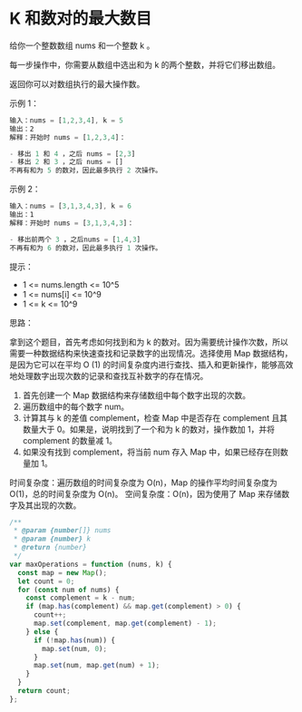 # K 和数对的最大数目

给你一个整数数组 nums 和一个整数 k 。

每一步操作中，你需要从数组中选出和为 k 的两个整数，并将它们移出数组。

返回你可以对数组执行的最大操作数。

示例 1：

```javascript
输入：nums = [1,2,3,4], k = 5
输出：2
解释：开始时 nums = [1,2,3,4]：

- 移出 1 和 4 ，之后 nums = [2,3]
- 移出 2 和 3 ，之后 nums = []
不再有和为 5 的数对，因此最多执行 2 次操作。
```

示例 2：

```javascript
输入：nums = [3,1,3,4,3], k = 6
输出：1
解释：开始时 nums = [3,1,3,4,3]：

- 移出前两个 3 ，之后nums = [1,4,3]
不再有和为 6 的数对，因此最多执行 1 次操作。
```

提示：

- 1 <= nums.length <= 10^5
- 1 <= nums[i] <= 10^9
- 1 <= k <= 10^9

思路：

拿到这个题目，首先考虑如何找到和为 k 的数对。因为需要统计操作次数，所以需要一种数据结构来快速查找和记录数字的出现情况。选择使用 Map 数据结构，是因为它可以在平均 O (1) 的时间复杂度内进行查找、插入和更新操作，能够高效地处理数字出现次数的记录和查找互补数字的存在情况。

1. 首先创建一个 Map 数据结构来存储数组中每个数字出现的次数。
2. 遍历数组中的每个数字 num。
3. 计算其与 k 的差值 complement，检查 Map 中是否存在 complement 且其数量大于 0。如果是，说明找到了一个和为 k 的数对，操作数加 1，并将 complement 的数量减 1。
4. 如果没有找到 complement，将当前 num 存入 Map 中，如果已经存在则数量加 1。

时间复杂度：遍历数组的时间复杂度为 O(n)，Map 的操作平均时间复杂度为 O(1)，总的时间复杂度为 O(n)。
空间复杂度：O(n)，因为使用了 Map 来存储数字及其出现的次数。

```javascript
/**
 * @param {number[]} nums
 * @param {number} k
 * @return {number}
 */
var maxOperations = function (nums, k) {
  const map = new Map();
  let count = 0;
  for (const num of nums) {
    const complement = k - num;
    if (map.has(complement) && map.get(complement) > 0) {
      count++;
      map.set(complement, map.get(complement) - 1);
    } else {
      if (!map.has(num)) {
        map.set(num, 0);
      }
      map.set(num, map.get(num) + 1);
    }
  }
  return count;
};
```
